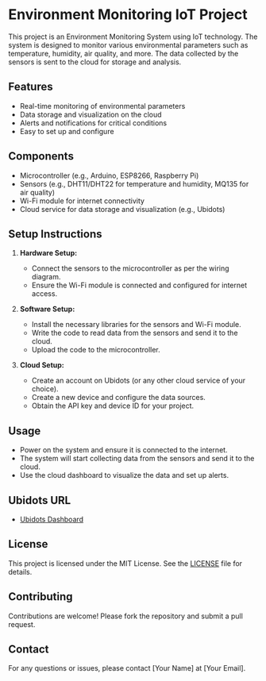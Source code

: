 # Environment Monitoring IoT Project

This project is an Environment Monitoring System using IoT technology. The system is designed to monitor various environmental parameters such as temperature, humidity, air quality, and more. The data collected by the sensors is sent to the cloud for storage and analysis.

## Features

- Real-time monitoring of environmental parameters
- Data storage and visualization on the cloud
- Alerts and notifications for critical conditions
- Easy to set up and configure

## Components

- Microcontroller (e.g., Arduino, ESP8266, Raspberry Pi)
- Sensors (e.g., DHT11/DHT22 for temperature and humidity, MQ135 for air quality)
- Wi-Fi module for internet connectivity
- Cloud service for data storage and visualization (e.g., Ubidots)

## Setup Instructions

1. **Hardware Setup:**
    - Connect the sensors to the microcontroller as per the wiring diagram.
    - Ensure the Wi-Fi module is connected and configured for internet access.

2. **Software Setup:**
    - Install the necessary libraries for the sensors and Wi-Fi module.
    - Write the code to read data from the sensors and send it to the cloud.
    - Upload the code to the microcontroller.

3. **Cloud Setup:**
    - Create an account on Ubidots (or any other cloud service of your choice).
    - Create a new device and configure the data sources.
    - Obtain the API key and device ID for your project.

## Usage

- Power on the system and ensure it is connected to the internet.
- The system will start collecting data from the sensors and send it to the cloud.
- Use the cloud dashboard to visualize the data and set up alerts.

## Ubidots URL

- [Ubidots Dashboard](https://stem.ubidots.com/app/dashboards/public/dashboard/ub2EuHE4Ogi_Xq7ZWqbTe-oVFI0kho9arBs8-12iV1o?navbar=true&contextbar=false)

## License

This project is licensed under the MIT License. See the [LICENSE](LICENSE) file for details.

## Contributing

Contributions are welcome! Please fork the repository and submit a pull request.

## Contact

For any questions or issues, please contact [Your Name] at [Your Email].
